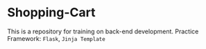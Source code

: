 # Shopping-Cart
This is a repository for training on back-end development.
Practice Framework: `Flask`, `Jinja Template`
